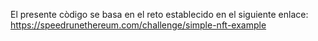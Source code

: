 El presente còdigo se basa en el reto establecido en el siguiente enlace: https://speedrunethereum.com/challenge/simple-nft-example
